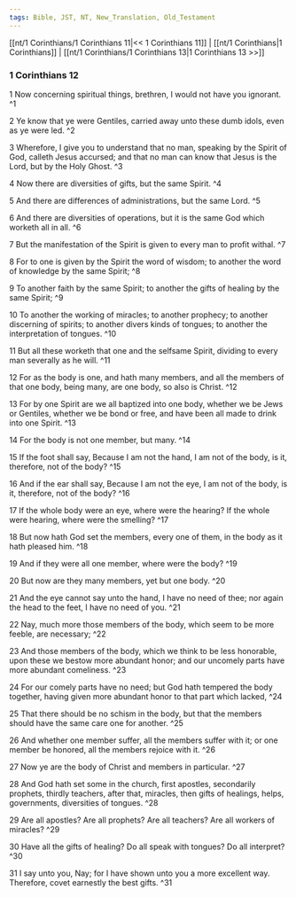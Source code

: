 ```yaml
---
tags: Bible, JST, NT, New_Translation, Old_Testament
---
```


[[nt/1 Corinthians/1 Corinthians 11|<< 1 Corinthians 11]] | [[nt/1 Corinthians|1 Corinthians]] | [[nt/1 Corinthians/1 Corinthians 13|1 Corinthians 13 >>]]

### 1 Corinthians 12

1 Now concerning spiritual things, brethren, I would not have you ignorant.  ^1

2 Ye know that ye were Gentiles, carried away unto these dumb idols, even as ye were led.  ^2

3 Wherefore, I give you to understand that no man, speaking by the Spirit of God, calleth Jesus accursed; and that no man can know that Jesus is the Lord, but by the Holy Ghost.  ^3

4 Now there are diversities of gifts, but the same Spirit.  ^4

5 And there are differences of administrations, but the same Lord.  ^5

6 And there are diversities of operations, but it is the same God which worketh all in all.  ^6

7 But the manifestation of the Spirit is given to every man to profit withal.  ^7

8 For to one is given by the Spirit the word of wisdom; to another the word of knowledge by the same Spirit;  ^8

9 To another faith by the same Spirit; to another the gifts of healing by the same Spirit;  ^9

10 To another the working of miracles; to another prophecy; to another discerning of spirits; to another divers kinds of tongues; to another the interpretation of tongues.  ^10

11 But all these worketh that one and the selfsame Spirit, dividing to every man severally as he will.  ^11

12 For as the body is one, and hath many members, and all the members of that one body, being many, are one body, so also is Christ.  ^12

13 For by one Spirit are we all baptized into one body, whether we be Jews or Gentiles, whether we be bond or free, and have been all made to drink into one Spirit.  ^13

14 For the body is not one member, but many.  ^14

15 If the foot shall say, Because I am not the hand, I am not of the body, is it, therefore, not of the body?  ^15

16 And if the ear shall say, Because I am not the eye, I am not of the body, is it, therefore, not of the body?  ^16

17 If the whole body were an eye, where were the hearing? If the whole were hearing, where were the smelling?  ^17

18 But now hath God set the members, every one of them, in the body as it hath pleased him.  ^18

19 And if they were all one member, where were the body?  ^19

20 But now are they many members, yet but one body.  ^20

21 And the eye cannot say unto the hand, I have no need of thee; nor again the head to the feet, I have no need of you.  ^21

22 Nay, much more those members of the body, which seem to be more feeble, are necessary;  ^22

23 And those members of the body, which we think to be less honorable, upon these we bestow more abundant honor; and our uncomely parts have more abundant comeliness.  ^23

24 For our comely parts have no need; but God hath tempered the body together, having given more abundant honor to that part which lacked,  ^24

25 That there should be no schism in the body, but that the members should have the same care one for another.  ^25

26 And whether one member suffer, all the members suffer with it; or one member be honored, all the members rejoice with it.  ^26

27 Now ye are the body of Christ and members in particular.  ^27

28 And God hath set some in the church, first apostles, secondarily prophets, thirdly teachers, after that, miracles, then gifts of healings, helps, governments, diversities of tongues.  ^28

29 Are all apostles? Are all prophets? Are all teachers? Are all workers of miracles?  ^29

30 Have all the gifts of healing? Do all speak with tongues? Do all interpret?  ^30

31 I say unto you, Nay; for I have shown unto you a more excellent way. Therefore, covet earnestly the best gifts.  ^31

 
